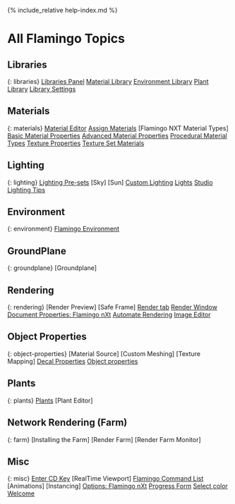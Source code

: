 ---
---
{% include_relative help-index.md %}

# All Flamingo Topics

## Libraries
{: libraries}
 [Libraries Panel](libraries.html)
 [Material Library](libraries.html#material)
 [Environment Library](libraries.html#environment)
 [Plant Library](libraries.html#plant)
 [Library Settings](libraries.html#settings)

## Materials
{: materials}
 [Material Editor](material-editor.html)
 [Assign Materials](materials-tab.html)
 [Flamingo NXT Material Types]
 [Basic Material Properties](simple-material-properties.html)
 [Advanced Material Properties](advanced-material-properties-main.html) 
 [Procedural Material Types](procedural-materials.html)
 [Texture Properties](texture-properties-main.html) 
 [Texture Set Materials](texture-set-materials.html) 

## Lighting
{: lighting}
 [Lighting Pre-sets](lighting-tab.html) 
 [Sky]
 [Sun] 
 [Custom Lighting](lighting-advanced-tab.html) 
 [Lights](lights-tab.html) 
 [Studio Lighting Tips](studio-lighting-basics.html) 

## Environment
{: environment}
 [Flamingo Environment](environment-tab.html)

## GroundPlane
{: groundplane}
 [Groundplane]

## Rendering
{: rendering}
 [Render Preview]
 [Safe Frame]
 [Render tab](render-tab.html) 
 [Render Window](render-window.html) 
 [Document Properties: Flamingo nXt](documentproperties-flamingo.html) 
 [Automate Rendering](automate-rendering.html) 
 [Image Editor](image-editor.html) 

## Object Properties
{: object-properties}
 [Material Source]
 [Custom Meshing]
 [Texture Mapping]
 [Decal Properties](properties-decal.html) 
 [Object properties](properties-object.html) 

## Plants
{: plants}
 [Plants](plants.html)
 [Plant Editor]

## Network Rendering (Farm)
{: farm}
 [Installing the Farm]
 [Render Farm]
 [Render Farm Monitor]

## Misc
{: misc}
 [Enter CD Key](enter-cd-key.html)
 [RealTime Viewport] 
 [Flamingo Command List](flamingo-command-list.html) 
 [Animations]
 [Instancing]
 [Options: Flamingo nXt](options-flamingo.html) 
 [Progress Form](progress-form.html) 
 [Select color](select-color.html) 
 [Welcome](welcome.html) 

 
